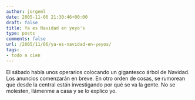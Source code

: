 ```yaml
---
author: jorgeml
date: 2005-11-06 21:30:46+00:00
draft: false
title: Ya es Navidad en yeyo's
type: posts
comments: false
url: /2005/11/06/ya-es-navidad-en-yeyos/
tags:
- todo a cien
---
```


El sábado había unos operarios colocando un gigantesco árbol de Navidad. Los anuncios comenzarán en breve. En otro orden de cosas, se rumorean que desde la central están investigando por qué se va la gente. No se molesten, llámenme a casa y se lo explico yo.
